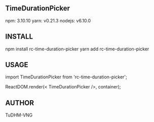 ## TimeDurationPicker

npm: 3.10.10
yarn: v0.21.3
nodejs: v6.10.0

## INSTALL
npm install rc-time-duration-picker
yarn add rc-time-duration-picker

## USAGE
import TimeDurationPicker from 'rc-time-duration-picker';

ReactDOM.render(< TimeDurationPicker />, container);

## AUTHOR
TuDHM-VNG
